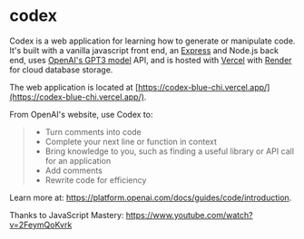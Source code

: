 # codex
Codex is a web application for learning how to generate or manipulate code. It's built with a vanilla javascript front end, an [Express](https://expressjs.com/) and Node.js back end, uses [OpenAI's GPT3 model](https://platform.openai.com/docs/models/codex) API, and is hosted with [Vercel](https://vercel.com/) with [Render](https://render.com/) for cloud database storage. 

The web application is located at [https://codex-blue-chi.vercel.app/](https://codex-blue-chi.vercel.app/). 

From OpenAI's website, use Codex to:
> - Turn comments into code
> - Complete your next line or function in context
> - Bring knowledge to you, such as finding a useful library or API call for an application
> - Add comments
> - Rewrite code for efficiency

Learn more at: https://platform.openai.com/docs/guides/code/introduction.  

Thanks to JavaScript Mastery: https://www.youtube.com/watch?v=2FeymQoKvrk